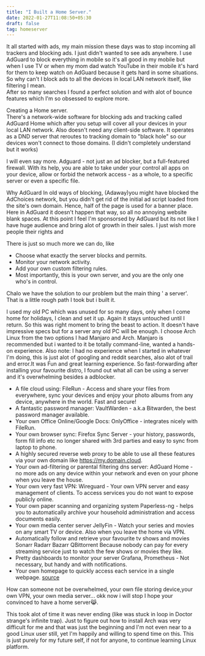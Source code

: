 ```yaml
---
title: "I Built a Home Server."
date: 2022-01-27T11:08:50+05:30
draft: false
tag: homeserver
---
```


It all started with ads, my main mission these days was to stop incoming all trackers and blocking ads. I just didn't wanted to see ads anywhere. I use AdGuard to block everything in mobile so it's all good in my mobile but when I use TV or when my mom dad watch YouTube in their mobile it's hard for them to keep watch on AdGuard because it gets hard in some situations.
So why can't I block ads to all the devices 
in local LAN network itself, like filtering I mean.  
After so many searches I found a perfect solution and with alot of bounce features which I'm so obsessed to explore more.


Creating a Home server.  
There's a network-wide software for blocking ads and tracking called AdGuard Home which after you setup will cover all your devices in your local LAN network. Also doesn't need any client-side software. 
It operates as a DND server that reroutes to tracking domain to "black hole" so our devices won't connect to those domains. (I didn't completely understand but it works) 

I will even say more. Adguard - not just an ad blocker, but a full-featured firewall. With its help, you are able to take under your control all apps on your device, allow or forbid the network access - as a whole, to a specific server or even a specific file.

Why AdGuard 
In old ways of blocking, (Adaway)you might have blocked the AdChoices network, but you didn't get rid of the initial ad script loaded from the site's own domain. Hence, half of the page is used for a banner place.
Here in AdGuard it doesn't happen that way, so all no annoying website blank spaces.
At this point I feel I'm sponsorsed by AdGuard but its not like I have huge audience and bring alot of growth in their sales. I just wish more people their rights and 

There is just so much more we can do, like 

- Choose what exactly the server blocks and permits.
- Monitor your network activity.
- Add your own custom filtering rules.
- Most importantly, this is your own server, and you are the only one who's in control.

Chalo we have the solution to our problem but the main thing ' a server'. That is a little rough path I took but i built it.

I used my old PC which was unused for so many days, only when I come home for holidays, I clean and set it up. Again it stays untouched until I return. 
So this was right moment to bring the beast to action. It doesn't have impressive specs but for a server any old PC will be enough.
I choose Arch Linux from the two options I had Manjaro and Arch. Manjaro is recommended but i wanted to it be totally command-line, wanted a hands-on experience. 
Also note: I had no experience when I started in whatever I'm doing, this is just alot of googling and reddit searches, also alot of trail and error.It was Fun and great learning experience. 
So fast-forwarding after installing your favourite distro, I found out what all can be using a server and it's overwhelming besides a adblocker.

- A file cloud using: FileRun - Access and share your files from everywhere, sync your devices and enjoy your photo albums from any device, anywhere in the world. Fast and secure!
- A fantastic password manager: VaultWarden - a.k.a Bitwarden, the best password manager available.
- Your own Office Online/Google Docs: OnlyOffice - integrates nicely with FileRun.
- Your own browser sync: Firefox Sync Server - your history, passwords, form fill info etc no longer shared with 3rd parties and easy to sync from laptop to phone.
- A highly secured reverse web proxy to be able to use all these features via your own domain like https://my.domain.cloud.
- Your own ad-filtering or parental filtering dns server: AdGuard Home - no more ads on any device within your network and even on your phone when you leave the house.
- Your own very fast VPN: Wireguard - Your own VPN server and easy management of clients. To access services you do not want to expose publicly online.
- Your own paper scanning and organizing system Paperless-ng - helps you to automatically archive your household administration and access documents easily.
- Your own media center server JellyFin - Watch your series and movies on any smart TV or device. Also when you leave the home via VPN.
- Automatically follow and retrieve your favourite tv shows and movies Sonarr Radarr Bazarr QBittorrent Because nobody can pay for every streaming service just to watch the few shows or movies they like.
- Pretty dashboards to monitor your server Grafana, Prometheus - Not necessary, but handy and with notifications.
- Your own homepage to quickly access each service in a single webpage. 
 [source](https://github.com/zilexa/Homeserver)

How can someone not be overwhelmed, your own file storing device,your own VPN, your own media server... okk now i will stop I hope your convinced to have a home server😹.

This took alot of time it was never ending (like was stuck in loop in Doctor strange's infinite trap). Just to figure out how to install Arch was very difficult for me and that was just the beginning and I'm not even near to a good Linux user still, yet I'm happily and willing to spend time on this. This is just purely for my future self, if not for anyone, to continue learning Linux platform.